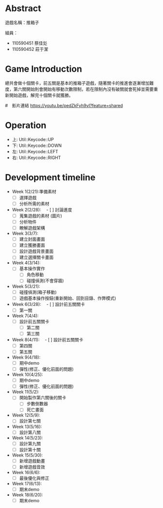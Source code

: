 # Abstract

遊戲名稱：推箱子

組員：

- 110590451 蔡佳彣
- 110590452 莊于潔

# Game Introduction

總共會做十個關卡，前五關是基本的推箱子遊戲，隨著關卡的推進會逐漸增加難度，第六關開始則會開始有移動次數限制，若在限制內沒有破關就會死掉並需要重新開始遊戲，解完十個關卡就獲勝。

#　影片連結
https://youtu.be/pedZkFyh9vI?feature=shared

# Operation
- 上: Util::Keycode::UP
- 下: Util::Keycode::DOWN
- 左: Util::Keycode::LEFT
- 右: Util::Keycode::RIGHT

# Development timeline

- Week 1(2/21):準備素材
  - [ ] 選擇遊戲
  - [ ] 分析所需的素材
- Week 2(2/28):
　- [ ] 討論進度
  - [ ] 蒐集遊戲的素材 (圖片)
  - [ ] 分析物件
  - [ ] 瞭解遊戲架構
- Week 3(3/7):
  - [ ] 建立封面畫面
  - [ ] 建立獲勝畫面
  - [ ] 設計遊戲背景畫面
  - [ ] 建立選擇關卡畫面
- Week 4(3/14):
  - [ ] 基本操作實作
    - [ ] 角色移動
    - [ ] 碰撞偵測(不會穿牆)
- Week 5(3/21):
  - [ ] 碰撞偵測(箱子移動)
  - [ ] 遊戲基本操作按鈕(重新開始、回到目錄、作弊模式)
- Week 6(3/28):
　- [ ] 設計前五關關卡
    - [ ] 第一關
- Week 7(4/4):
  - [ ] 設計前五關關卡
    - [ ] 第二關
    - [ ] 第三關
- Week 8(4/11):
　- [ ] 設計前五關關卡
    - [ ] 第四關
    - [ ] 第五關
- Week 9(4/18):
  - [ ] 期中demo
  - [ ] 彈性(修正、優化前面的問題)
- Week 10(4/25):
  - [ ] 期中demo
  - [ ] 彈性(修正、優化前面的問題)
- Week 11(5/2):
  - [ ] 開始製作第六關後的關卡
    - [ ] 步數倒數器
    - [ ] 死亡畫面
- Week 12(5/9):
  - [ ] 設計第七關
- Week 13(5/16):
  - [ ] 設計第八關
- Week 14(5/23):
  - [ ] 設計第九關
  - [ ] 設計第十關
- Week 15(5/30):
  - [ ] 新增遊戲動畫
  - [ ] 新增遊戲音效
- Week 16(6/6):
  - [ ] 最後優化與修正
- Week 17(6/13):
  - [ ] 期末demo
- Week 18(6/20):
  - [ ] 期末demo